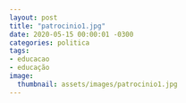 ```yaml
---
layout: post
title: "patrocinio1.jpg"
date: 2020-05-15 00:00:01 -0300
categories: politica
tags:
- educacao
- educação
image: 
  thumbnail: assets/images/patrocinio1.jpg
---
```

